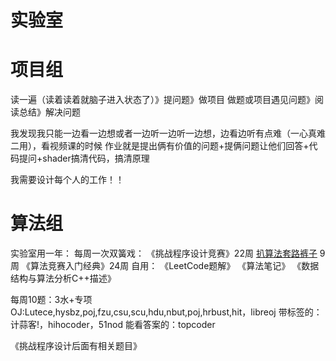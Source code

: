 # 实验室

# 项目组
读一遍（读着读着就脑子进入状态了）》提问题》做项目
做题或项目遇见问题》阅读总结》解决问题

我发现我只能一边看一边想或者一边听一边听一边想，边看边听有点难（一心真难二用），看视频课的时候
作业就是提出俩有价值的问题+提俩问题让他们回答+代码提问+shader搞清代码，搞清原理


我需要设计每个人的工作！！


# 算法组
实验室用一年：
每周一次双簧戏：
《挑战程序设计竞赛》22周
[扒算法套路裤子](https://github.com/labuladong/fucking-algorithm) 9周
《算法竞赛入门经典》24周
自用：
《LeetCode题解》
《算法笔记》
《数据结构与算法分析C++描述》

每周10题：3水+专项
OJ:Lutece,hysbz,poj,fzu,csu,scu,hdu,nbut,poj,hrbust,hit，libreoj
带标签的：计蒜客!，hihocoder，51nod
能看答案的：topcoder

《挑战程序设计后面有相关题目》


